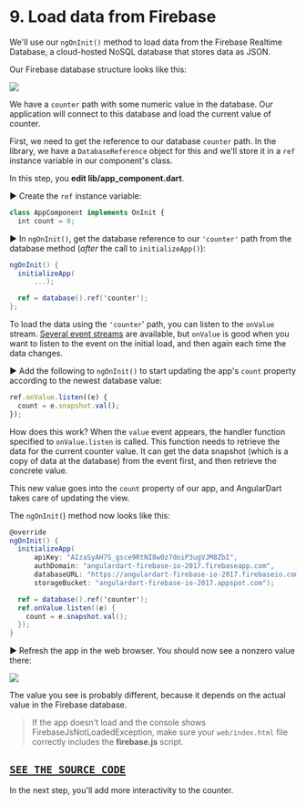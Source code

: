 # 9. Load data from Firebase

We'll use our `ngOnInit()` method to load data from the Firebase Realtime Database, a cloud-hosted NoSQL database that stores data as JSON.

Our Firebase database structure looks like this:

![](https://codelabs.developers.google.com/codelabs/angulardart-firebase-web-app/img/ca647bc6e56ee171.png)

We have a `counter` path with some numeric value in the database. Our application will connect to this database and load the current value of counter.

First, we need to get the reference to our database `counter` path. In the library, we have a `DatabaseReference` object for this and we'll store it in a `ref` instance variable in our component's class.

In this step, you **edit lib/app_component.dart**.

▶️ Create the `ref` instance variable:
```javascript
class AppComponent implements OnInit {
  int count = 0;
```

▶️  In `ngOnInit()`, get the database reference to our `'counter'` path from the database method (_after_ the call to `initializeApp()`):
```cs
ngOnInit() {
  initializeApp(
      ...);

  ref = database().ref('counter');
};
```
To load the data using the `'counter`' path, you can listen to the `onValue` stream. [Several event streams](https://www.dartdocs.org/documentation/firebase/3.1.0/firebase/DatabaseReference-class.html) are available, but `onValue` is good when you want to listen to the event on the initial load, and then again each time the data changes.

▶️  Add the following to `ngOnInit()` to start updating the app's `count` property according to the newest database value:

```javascript
ref.onValue.listen((e) {
  count = e.snapshot.val();
});
```


How does this work? When the `value` event appears, the handler function specified to `onValue.listen` is called. This function needs to retrieve the data for the current counter value. It can get the data snapshot (which is a copy of data at the database) from the event first, and then retrieve the concrete value.

This new value goes into the `count` property of our app, and AngularDart takes care of updating the view.

The `ngOnInit(`) method now looks like this:
```cs
@override
ngOnInit() {
  initializeApp(
      apiKey: "AIzaSyAH7S_gsce9RtNI8w0z7doiP3ugVJM8ZbI",
      authDomain: "angulardart-firebase-io-2017.firebaseapp.com",
      databaseURL: "https://angulardart-firebase-io-2017.firebaseio.com",
      storageBucket: "angulardart-firebase-io-2017.appspot.com");

  ref = database().ref('counter');
  ref.onValue.listen((e) {
    count = e.snapshot.val();
  });
}
```
▶️  Refresh the app in the web browser. You should now see a nonzero value there:

![](https://codelabs.developers.google.com/codelabs/angulardart-firebase-web-app/img/6a2d6befa3734b06.png)

The value you see is probably different, because it depends on the actual value in the Firebase database.

> If the app doesn't load and the console shows FirebaseJsNotLoadedException, make sure your `web/index.html` file correctly includes the **firebase.js** script.

## [**`SEE THE SOURCE CODE`**](https://github.com/Janamou/firebase-counter-steps/tree/master/4-loaddatafromfirebase/firebase_counter)

In the next step, you'll add more interactivity to the counter.




